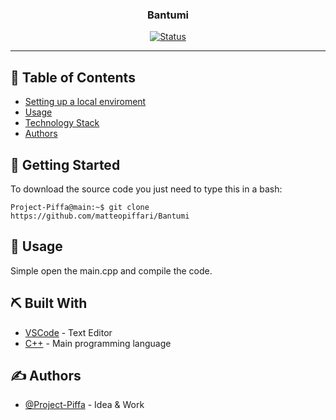 <h3 align="center">Bantumi</h3>

<div align="center">

[![Status](https://img.shields.io/badge/Status-archived-orange.svg)]()

</div>

---

## 📝 Table of Contents

- [Setting up a local enviroment](#getting_started)
- [Usage](#usage)
- [Technology Stack](#tech_stack)
- [Authors](#authors)

## 🏁 Getting Started <a name = "getting_started"></a>

To download the source code you just need to type this in a bash:

```console
Project-Piffa@main:~$ git clone https://github.com/matteopiffari/Bantumi
```

## 🎈 Usage <a name="usage"></a>

Simple open the main.cpp and compile the code.

## ⛏️ Built With <a name = "tech_stack"></a>

- [VSCode](https://code.visualstudio.com/) - Text Editor
- [C++](https://en.wikipedia.org/wiki/C%2B%2B) - Main programming language

## ✍️ Authors <a name = "authors"></a>

- [@Project-Piffa](https://github.com/Project-Piffa) - Idea & Work
